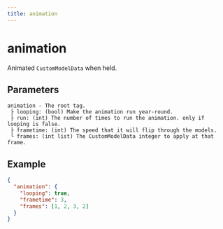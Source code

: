 ```yaml
---
title: animation
---
```


# animation

Animated `CustomModelData` when held.

## Parameters

```
animation - The root tag.
 ├ looping: (bool) Make the animation run year-round.
 ├ run: (int) The number of times to run the animation. only if looping is false.
 ├ frametime: (int) The speed that it will flip through the models.
 └ frames: (int list) The CustomModelData integer to apply at that frame.
```

## Example

```json
{
  "animation": {
    "looping": true,
    "frametime": 3,
    "frames": [1, 2, 3, 2]
  }
}
```
